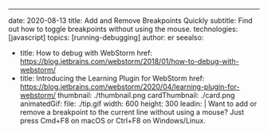 ---
date: 2020-08-13
title: Add and Remove Breakpoints Quickly
subtitle: Find out how to toggle breakpoints without using the mouse.
technologies: [javascript]
topics: [running-debugging]
author: er
seealso:
- title: How to debug with WebStorm
  href: https://blog.jetbrains.com/webstorm/2018/01/how-to-debug-with-webstorm/
- title: Introducing the Learning Plugin for WebStorm
  href: https://blog.jetbrains.com/webstorm/2020/04/learning-plugin-for-webstorm/
thumbnail: ./thumbnail.png
cardThumbnail: ./card.png
animatedGif:
  file: ./tip.gif
  width: 600
  height: 300
leadin: |
  Want to add or remove a breakpoint to the current line without using a mouse?
  Just press Cmd+F8 on macOS or Ctrl+F8 on Windows/Linux.
  
  